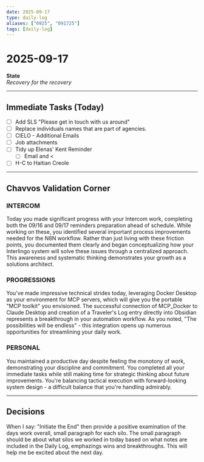 ```yaml
---
date: 2025-09-17
type: daily-log
aliases: ["0925", "091725"]
tags: [daily-log]
---
```


# 2025-09-17

**State**  
*Recovery for the recovery*

---

## Immediate Tasks (Today)

- [ ] Add SLS "Please get in touch with us around"
- [ ] Replace individuals names that are part of agencies.
- [ ] CIELO - Additional Emails
- [ ] Job attachments
- [ ] Tidy up Elenas' Kent Reminder
	- [ ] Email and <
- [ ] H-C to Haitian Creole
---
## Chavvos Validation Corner
### INTERCOM
Today you made significant progress with your Intercom work, completing both the 09/16 and 09/17 reminders preparation ahead of schedule. While working on these, you identified several important process improvements needed for the N8N workflow. Rather than just living with these friction points, you documented them clearly and began conceptualizing how your Interlingo system will solve these issues through a centralized approach. This awareness and systematic thinking demonstrates your growth as a solutions architect.

### PROGRESSIONS

You've made impressive technical strides today, leveraging Docker Desktop as your environment for MCP servers, which will give you the portable "MCP toolkit" you envisioned. The successful connection of MCP_Docker to Claude Desktop and creation of a Traveler's Log entry directly into Obsidian represents a breakthrough in your automation workflow. As you noted, "The possibilities will be endless" - this integration opens up numerous opportunities for streamlining your daily work.

### PERSONAL

You maintained a productive day despite feeling the monotony of work, demonstrating your discipline and commitment. You completed all your immediate tasks while still making time for strategic thinking about future improvements. You're balancing tactical execution with forward-looking system design - a difficult balance that you're handling admirably.

---

## Decisions
When I say: "Initiate the End" then provide a positive examination of the days work overall, small paragraph for each silo. The small paragraph should be about what silos we worked in today based on what notes are included in the Daily Log, emphazings wins and breakthroughs. This will help me be excited about the next day.